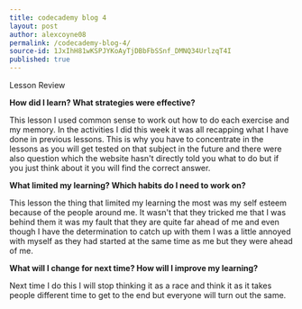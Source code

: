 ```yaml
---
title: codecademy blog 4
layout: post
author: alexcoyne08
permalink: /codecademy-blog-4/
source-id: 1JxIhH81wKSPJYKoAyTjDBbFbSSnf_DMNQ34UrlzqT4I
published: true
---
```

Lesson Review

**How did I learn? What strategies were effective?**

This lesson I used common sense to work out how to do each exercise and my memory. In the activities I did this week it was all recapping what I have done in previous lessons. This is why you have to concentrate in the lessons as you will get tested on that subject in the future and there were also question which the website hasn't directly told you what to do but if you just think about it you will find the correct answer.

**What limited my learning? Which habits do I need to work on?**

This lesson the thing that limited my learning the most was my self esteem because of the people around me. It wasn't that they tricked me that I was behind them it was my fault that they are quite far ahead of me and even though I have the determination to catch up with them I was a little annoyed with myself as they had started at the same time as me but they were ahead of me. 

**What will I change for next time? How will I improve my learning?**

Next time I do this I will stop thinking it as a race and think it as it takes people different time to get to the end but everyone will turn out the same.

